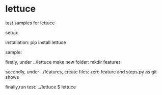 # lettuce
test samples for lettuce

setup:

installation: pip install lettuce

sample:

firstly, under ../lettuce make new folder: mkdir features

secondly, under ../features, create files: zero.feature and steps.py as git shows

finally,run test: ../lettuce $ lettuce
